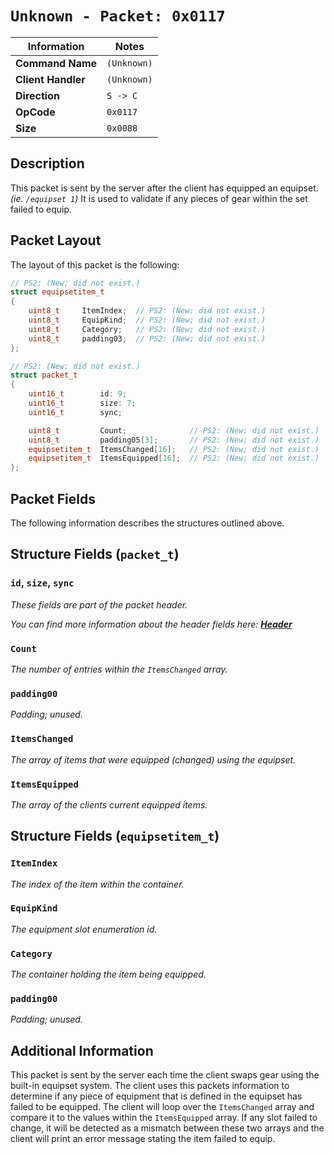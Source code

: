 # `Unknown - Packet: 0x0117`

| Information               | Notes |
|---                        |---    |
| **Command Name**          | `(Unknown)` |
| **Client Handler**        | `(Unknown)` |
| **Direction**             | `S -> C` |
| **OpCode**                | `0x0117` |
| **Size**                  | `0x0088` |

## Description

This packet is sent by the server after the client has equipped an equipset. _(ie. `/equipset 1`)_ It is used to validate if any pieces of gear within the set failed to equip.

## Packet Layout

The layout of this packet is the following:

```cpp
// PS2: (New; did not exist.)
struct equipsetitem_t
{
    uint8_t     ItemIndex;  // PS2: (New; did not exist.)
    uint8_t     EquipKind;  // PS2: (New; did not exist.)
    uint8_t     Category;   // PS2: (New; did not exist.)
    uint8_t     padding03;  // PS2: (New; did not exist.)
};

// PS2: (New; did not exist.)
struct packet_t
{
    uint16_t        id: 9;
    uint16_t        size: 7;
    uint16_t        sync;

    uint8_t         Count;              // PS2: (New; did not exist.)
    uint8_t         padding05[3];       // PS2: (New; did not exist.)
    equipsetitem_t  ItemsChanged[16];   // PS2: (New; did not exist.)
    equipsetitem_t  ItemsEquipped[16];  // PS2: (New; did not exist.)
};
```

## Packet Fields

The following information describes the structures outlined above.

## Structure Fields (`packet_t`)

### `id`, `size`, `sync`

_These fields are part of the packet header._

_You can find more information about the header fields here: [**Header**](/world/HEADER.md)_

### `Count`

_The number of entries within the `ItemsChanged` array._

### `padding00`

_Padding; unused._

### `ItemsChanged`

_The array of items that were equipped (changed) using the equipset._

### `ItemsEquipped`

_The array of the clients current equipped items._

## Structure Fields (`equipsetitem_t`)

### `ItemIndex`

_The index of the item within the container._

### `EquipKind`

_The equipment slot enumeration id._

### `Category`

_The container holding the item being equipped._

### `padding00`

_Padding; unused._

## Additional Information

This packet is sent by the server each time the client swaps gear using the built-in equipset system. The client uses this packets information to determine if any piece of equipment that is defined in the equipset has failed to be equipped. The client will loop over the `ItemsChanged` array and compare it to the values within the `ItemsEquipped` array. If any slot failed to change, it will be detected as a mismatch between these two arrays and the client will print an error message stating the item failed to equip.

